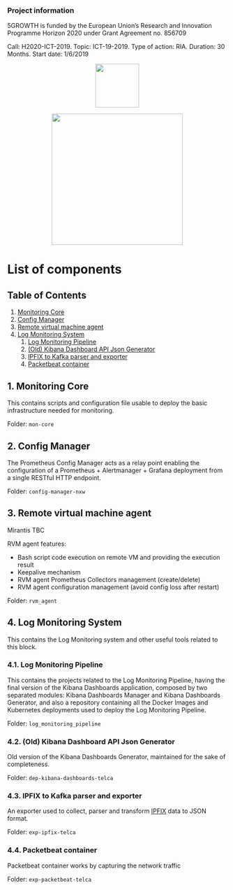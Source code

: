 ### Project information
5GROWTH is funded by the European Union’s Research and Innovation Programme Horizon 2020 under Grant Agreement no. 856709


Call: H2020-ICT-2019. Topic: ICT-19-2019. Type of action: RIA. Duration: 30 Months. Start date: 1/6/2019


<p align="center">
<img src="https://upload.wikimedia.org/wikipedia/commons/b/b7/Flag_of_Europe.svg" width="100px" />
</p>

<p align="center">
<img src="https://5g-ppp.eu/wp-content/uploads/2019/06/5Growth_rgb_horizontal.png" width="300px" />
</p>
 



# List of components

## Table of Contents

1. [Monitoring Core](#monitoring-core)
2. [Config Manager](#config-manager)
3. [Remote virtual machine agent](#rvm-agent)
4. [Log Monitoring System](#log-monitoring)
    1. [Log Monitoring Pipeline](#log-monitoring-pipeline)
    2. [(Old) Kibana Dashboard API Json Generator](#dep-kibana-dashboards-telca)
    3. [IPFIX to Kafka parser and exporter](#exp-ipfix-telca)
    4. [Packetbeat container](#exp-packetbeat-telca)

## 1. Monitoring Core <a name="monitoring-core"></a>

This contains scripts and configuration file usable to deploy the basic infrastructure
needed for monitoring.

Folder: `mon-core`


## 2. Config Manager <a name="config-manager"></a>

The Prometheus Config Manager acts as a relay point enabling the configuration of a
Prometheus + Alertmanager + Grafana deployment from a single RESTful HTTP endpoint.

Folder: `config-manager-nxw`



## 3. Remote virtual machine agent <a name="rvm-agent"></a>
Mirantis TBC

RVM agent features:
- Bash script code execution on remote VM and providing the execution result
- Keepalive mechanism
- RVM agent Prometheus Collectors management (create/delete)
- RVM agent configuration management (avoid config loss after restart)

Folder: `rvm_agent`

## 4. Log Monitoring System <a name="log-monitoring"></a>

This contains the Log Monitoring system and other useful tools related to this block.

### 4.1. Log Monitoring Pipeline <a name="log-monitoring-pipeline"></a>

This contains the projects related to the Log Monitoring Pipeline, having the final version of the Kibana Dashboards application, composed by two separated modules: Kibana Dashboards Manager and Kibana Dashboards Generator, and also a repository containing all the Docker Images and Kubernetes deployments used to deploy the Log Monitoring Pipeline.

Folder: `log_monitoring_pipeline`

### 4.2. (Old) Kibana Dashboard API Json Generator <a name="dep-kibana-dashboards-telca"></a>

Old version of the Kibana Dashboards Generator, maintained for the sake of completeness.

Folder: `dep-kibana-dashboards-telca`

### 4.3. IPFIX to Kafka parser and exporter <a name="exp-ipfix-telca"></a>

An exporter used to collect, parser and transform [IPFIX](https://www.iana.org/assignments/ipfix/ipfix.xhtml) data to JSON format.

Folder: `exp-ipfix-telca`

### 4.4. Packetbeat container <a name="exp-packetbeat-telca"></a>

Packetbeat container works by capturing the network traffic

Folder: `exp-packetbeat-telca`
